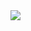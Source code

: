<img src="https://github.com/vijitha-mahesh/Advanced-Wood-Smoothing-Machine/blob/main/hardware%20project.gif"/>
